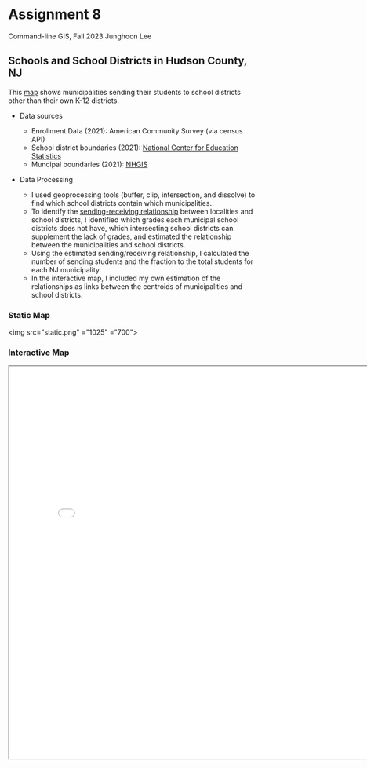 # Assignment 8
Command-line GIS, Fall 2023
Junghoon Lee

## Schools and School Districts in Hudson County, NJ 
This [map](school_districts_sending_receiving.html) shows municipalities sending their students to school districts other than their own K-12 districts.

- Data sources
  - Enrollment Data (2021): American Community Survey (via census API)
  - School district boundaries (2021): [National Center for Education Statistics](https://nces.ed.gov/programs/edge/Geographic/DistrictBoundaries)
  - Muncipal boundaries (2021): [NHGIS](https://www.nhgis.org/gis-files)
  
- Data Processing
  - I used geoprocessing tools (buffer, clip, intersection, and dissolve) to find which school districts contain which municipalities.
  - To identify the [sending-receiving relationship](https://en.wikipedia.org/wiki/Sending/receiving_relationship#:~:text=A%20sending%2Freceiving%20relationship%20is,part%20of%20a%20historical%20relationship.) between localities and school districts, I identified which grades each municipal school districts does not have, which intersecting school districts can supplement the lack of grades, and estimated the relationship between the municipalities and school districts.
  - Using the estimated sending/receiving relationship, I calculated the number of sending students and the fraction to the total students for each NJ municipality.
  - In the interactive map, I included my own estimation of the relationships as links between the centroids of municipalities and school districts.

### Static Map
<img src="static.png" ="1025" ="700">

### Interactive Map
<iframe src = 'school_districts_sending_receiving.html' width = 800 height = 800> </iframe>
